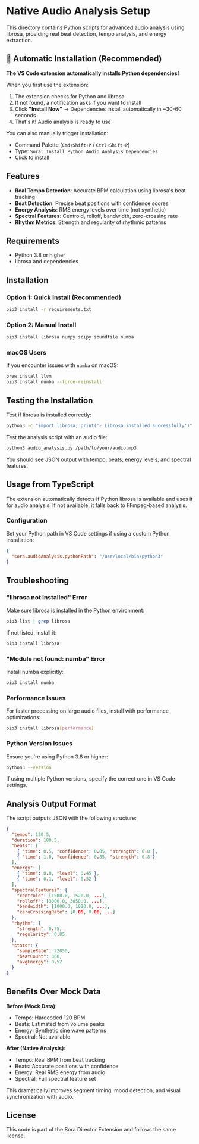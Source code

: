 # Native Audio Analysis Setup

This directory contains Python scripts for advanced audio analysis using librosa, providing real beat detection, tempo analysis, and energy extraction.

## 🚀 Automatic Installation (Recommended)

**The VS Code extension automatically installs Python dependencies!**

When you first use the extension:
1. The extension checks for Python and librosa
2. If not found, a notification asks if you want to install
3. Click **"Install Now"** → Dependencies install automatically in ~30-60 seconds
4. That's it! Audio analysis is ready to use

You can also manually trigger installation:
- Command Palette (`Cmd+Shift+P` / `Ctrl+Shift+P`)
- Type: `Sora: Install Python Audio Analysis Dependencies`
- Click to install

## Features

- **Real Tempo Detection**: Accurate BPM calculation using librosa's beat tracking
- **Beat Detection**: Precise beat positions with confidence scores
- **Energy Analysis**: RMS energy levels over time (not synthetic)
- **Spectral Features**: Centroid, rolloff, bandwidth, zero-crossing rate
- **Rhythm Metrics**: Strength and regularity of rhythmic patterns

## Requirements

- Python 3.8 or higher
- librosa and dependencies

## Installation

### Option 1: Quick Install (Recommended)

```bash
pip3 install -r requirements.txt
```

### Option 2: Manual Install

```bash
pip3 install librosa numpy scipy soundfile numba
```

### macOS Users

If you encounter issues with `numba` on macOS:

```bash
brew install llvm
pip3 install numba --force-reinstall
```

## Testing the Installation

Test if librosa is installed correctly:

```bash
python3 -c "import librosa; print('✓ Librosa installed successfully')"
```

Test the analysis script with an audio file:

```bash
python3 audio_analysis.py /path/to/your/audio.mp3
```

You should see JSON output with tempo, beats, energy levels, and spectral features.

## Usage from TypeScript

The extension automatically detects if Python librosa is available and uses it for audio analysis. If not available, it falls back to FFmpeg-based analysis.

### Configuration

Set your Python path in VS Code settings if using a custom Python installation:

```json
{
  "sora.audioAnalysis.pythonPath": "/usr/local/bin/python3"
}
```

## Troubleshooting

### "librosa not installed" Error

Make sure librosa is installed in the Python environment:

```bash
pip3 list | grep librosa
```

If not listed, install it:

```bash
pip3 install librosa
```

### "Module not found: numba" Error

Install numba explicitly:

```bash
pip3 install numba
```

### Performance Issues

For faster processing on large audio files, install with performance optimizations:

```bash
pip3 install librosa[performance]
```

### Python Version Issues

Ensure you're using Python 3.8 or higher:

```bash
python3 --version
```

If using multiple Python versions, specify the correct one in VS Code settings.

## Analysis Output Format

The script outputs JSON with the following structure:

```json
{
  "tempo": 120.5,
  "duration": 180.5,
  "beats": [
    { "time": 0.5, "confidence": 0.85, "strength": 0.8 },
    { "time": 1.0, "confidence": 0.85, "strength": 0.8 }
  ],
  "energy": [
    { "time": 0.0, "level": 0.45 },
    { "time": 0.1, "level": 0.52 }
  ],
  "spectralFeatures": {
    "centroid": [1500.0, 1520.0, ...],
    "rolloff": [3000.0, 3050.0, ...],
    "bandwidth": [1000.0, 1020.0, ...],
    "zeroCrossingRate": [0.05, 0.06, ...]
  },
  "rhythm": {
    "strength": 0.75,
    "regularity": 0.85
  },
  "stats": {
    "sampleRate": 22050,
    "beatCount": 360,
    "avgEnergy": 0.52
  }
}
```

## Benefits Over Mock Data

**Before (Mock Data)**:
- Tempo: Hardcoded 120 BPM
- Beats: Estimated from volume peaks
- Energy: Synthetic sine wave patterns
- Spectral: Not available

**After (Native Analysis)**:
- Tempo: Real BPM from beat tracking
- Beats: Accurate positions with confidence
- Energy: Real RMS energy from audio
- Spectral: Full spectral feature set

This dramatically improves segment timing, mood detection, and visual synchronization with audio.

## License

This code is part of the Sora Director Extension and follows the same license.





